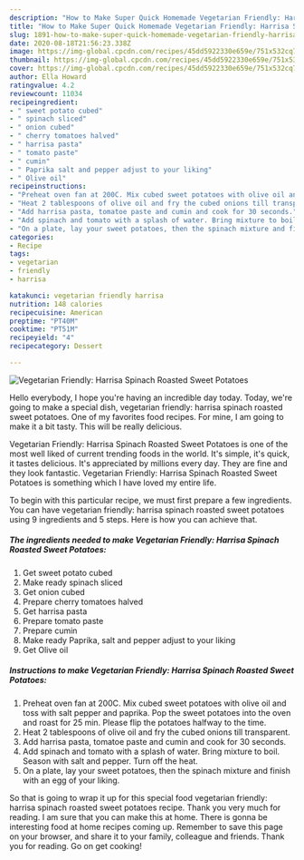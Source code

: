 ```yaml
---
description: "How to Make Super Quick Homemade Vegetarian Friendly: Harrisa Spinach Roasted Sweet Potatoes"
title: "How to Make Super Quick Homemade Vegetarian Friendly: Harrisa Spinach Roasted Sweet Potatoes"
slug: 1891-how-to-make-super-quick-homemade-vegetarian-friendly-harrisa-spinach-roasted-sweet-potatoes
date: 2020-08-18T21:56:23.338Z
image: https://img-global.cpcdn.com/recipes/45dd5922330e659e/751x532cq70/vegetarian-friendly-harrisa-spinach-roasted-sweet-potatoes-recipe-main-photo.jpg
thumbnail: https://img-global.cpcdn.com/recipes/45dd5922330e659e/751x532cq70/vegetarian-friendly-harrisa-spinach-roasted-sweet-potatoes-recipe-main-photo.jpg
cover: https://img-global.cpcdn.com/recipes/45dd5922330e659e/751x532cq70/vegetarian-friendly-harrisa-spinach-roasted-sweet-potatoes-recipe-main-photo.jpg
author: Ella Howard
ratingvalue: 4.2
reviewcount: 11034
recipeingredient:
- " sweet potato cubed"
- " spinach sliced"
- " onion cubed"
- " cherry tomatoes halved"
- " harrisa pasta"
- " tomato paste"
- " cumin"
- " Paprika salt and pepper adjust to your liking"
- " Olive oil"
recipeinstructions:
- "Preheat oven fan at 200C. Mix cubed sweet potatoes with olive oil and toss with salt pepper and paprika. Pop the sweet potatoes into the oven and roast for 25 min. Please flip the potatoes halfway to the time."
- "Heat 2 tablespoons of olive oil and fry the cubed onions till transparent."
- "Add harrisa pasta, tomatoe paste and cumin and cook for 30 seconds."
- "Add spinach and tomato with a splash of water. Bring mixture to boil. Season with salt and pepper. Turn off the heat."
- "On a plate, lay your sweet potatoes, then the spinach mixture and finish with an egg of your liking."
categories:
- Recipe
tags:
- vegetarian
- friendly
- harrisa

katakunci: vegetarian friendly harrisa 
nutrition: 148 calories
recipecuisine: American
preptime: "PT40M"
cooktime: "PT51M"
recipeyield: "4"
recipecategory: Dessert

---
```



![Vegetarian Friendly: Harrisa Spinach Roasted Sweet Potatoes](https://img-global.cpcdn.com/recipes/45dd5922330e659e/751x532cq70/vegetarian-friendly-harrisa-spinach-roasted-sweet-potatoes-recipe-main-photo.jpg)

Hello everybody, I hope you're having an incredible day today. Today, we're going to make a special dish, vegetarian friendly: harrisa spinach roasted sweet potatoes. One of my favorites food recipes. For mine, I am going to make it a bit tasty. This will be really delicious.



Vegetarian Friendly: Harrisa Spinach Roasted Sweet Potatoes is one of the most well liked of current trending foods in the world. It's simple, it's quick, it tastes delicious. It's appreciated by millions every day. They are fine and they look fantastic. Vegetarian Friendly: Harrisa Spinach Roasted Sweet Potatoes is something which I have loved my entire life.


To begin with this particular recipe, we must first prepare a few ingredients. You can have vegetarian friendly: harrisa spinach roasted sweet potatoes using 9 ingredients and 5 steps. Here is how you can achieve that.

<!--inarticleads1-->

##### The ingredients needed to make Vegetarian Friendly: Harrisa Spinach Roasted Sweet Potatoes:

1. Get  sweet potato cubed
1. Make ready  spinach sliced
1. Get  onion cubed
1. Prepare  cherry tomatoes halved
1. Get  harrisa pasta
1. Prepare  tomato paste
1. Prepare  cumin
1. Make ready  Paprika, salt and pepper adjust to your liking
1. Get  Olive oil




<!--inarticleads2-->

##### Instructions to make Vegetarian Friendly: Harrisa Spinach Roasted Sweet Potatoes:

1. Preheat oven fan at 200C. Mix cubed sweet potatoes with olive oil and toss with salt pepper and paprika. Pop the sweet potatoes into the oven and roast for 25 min. Please flip the potatoes halfway to the time.
1. Heat 2 tablespoons of olive oil and fry the cubed onions till transparent.
1. Add harrisa pasta, tomatoe paste and cumin and cook for 30 seconds.
1. Add spinach and tomato with a splash of water. Bring mixture to boil. Season with salt and pepper. Turn off the heat.
1. On a plate, lay your sweet potatoes, then the spinach mixture and finish with an egg of your liking.




So that is going to wrap it up for this special food vegetarian friendly: harrisa spinach roasted sweet potatoes recipe. Thank you very much for reading. I am sure that you can make this at home. There is gonna be interesting food at home recipes coming up. Remember to save this page on your browser, and share it to your family, colleague and friends. Thank you for reading. Go on get cooking!

